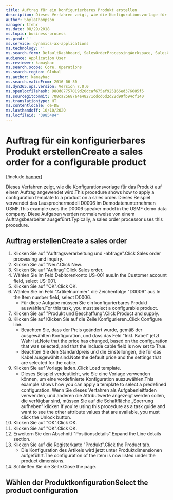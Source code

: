 ```yaml
---
title: Auftrag für ein konfigurierbares Produkt erstellen
description: Dieses Verfahren zeigt, wie die Konfigurationsvorlage für das Produkt auf einem Auftrag angewendet wird.
author: ShylaThompson
manager: tfehr
ms.date: 08/29/2018
ms.topic: business-process
ms.prod: ''
ms.service: dynamics-ax-applications
ms.technology: ''
ms.search.form: DefaultDashboard, SalesOrderProcessingWorkspace, SalesCreateOrder, SalesTable, PCRuntimeConfigurator, PCTemplateConfigurationSelection
audience: Application User
ms.reviewer: kamaybac
ms.search.scope: Core, Operations
ms.search.region: Global
ms.author: kamaybac
ms.search.validFrom: 2016-06-30
ms.dyn365.ops.version: Version 7.0.0
ms.openlocfilehash: 988d87757019d20dcaf675af925166ed376685f5
ms.sourcegitcommit: 708ca25687a4e48271cdcd6d2d22d99fb94cf140
ms.translationtype: HT
ms.contentlocale: de-DE
ms.lasthandoff: 10/10/2020
ms.locfileid: "3985484"
---
```

# <a name="create-a-sales-order-for-a-configurable-product"></a><span data-ttu-id="0e8d3-103">Auftrag für ein konfigurierbares Produkt erstellen</span><span class="sxs-lookup"><span data-stu-id="0e8d3-103">Create a sales order for a configurable product</span></span>

[!include [banner](../../includes/banner.md)]

<span data-ttu-id="0e8d3-104">Dieses Verfahren zeigt, wie die Konfigurationsvorlage für das Produkt auf einem Auftrag angewendet wird.</span><span class="sxs-lookup"><span data-stu-id="0e8d3-104">This procedure shows how to apply a configuration template to a product on a sales order.</span></span> <span data-ttu-id="0e8d3-105">Dieses Beispiel verwendet das Lausprechermodell D0006 im Demodatenunternehmen USMF.</span><span class="sxs-lookup"><span data-stu-id="0e8d3-105">This example uses the D0006 speaker model in the USMF demo data company.</span></span> <span data-ttu-id="0e8d3-106">Diese Aufgaben werden normalerweise von einem Auftragsbearbeiter ausgeführt.</span><span class="sxs-lookup"><span data-stu-id="0e8d3-106">Typically, a sales order processor uses this procedure.</span></span>


## <a name="create-a-sales-order"></a><span data-ttu-id="0e8d3-107">Auftrag erstellen</span><span class="sxs-lookup"><span data-stu-id="0e8d3-107">Create a sales order</span></span>
1. <span data-ttu-id="0e8d3-108">Klicken Sie auf "Auftragsverarbeitung und -abfrage".</span><span class="sxs-lookup"><span data-stu-id="0e8d3-108">Click Sales order processing and inquiry.</span></span>
2. <span data-ttu-id="0e8d3-109">Klicken Sie auf "Neu".</span><span class="sxs-lookup"><span data-stu-id="0e8d3-109">Click New.</span></span>
3. <span data-ttu-id="0e8d3-110">Klicken Sie auf "Auftrag".</span><span class="sxs-lookup"><span data-stu-id="0e8d3-110">Click Sales order.</span></span>
4. <span data-ttu-id="0e8d3-111">Wählen Sie im Feld Debitorenkonto US-001 aus.</span><span class="sxs-lookup"><span data-stu-id="0e8d3-111">In the Customer account field, select US-001.</span></span> 
5. <span data-ttu-id="0e8d3-112">Klicken Sie auf "OK".</span><span class="sxs-lookup"><span data-stu-id="0e8d3-112">Click OK.</span></span>
6. <span data-ttu-id="0e8d3-113">Wählen Sie im Feld "Artikelnummer" die Zeichenfolge "D0006" aus.</span><span class="sxs-lookup"><span data-stu-id="0e8d3-113">In the Item number field, select D0006.</span></span>
    * <span data-ttu-id="0e8d3-114">Für diese Aufgabe müssen Sie ein konfigurierbares Produkt auswählen.</span><span class="sxs-lookup"><span data-stu-id="0e8d3-114">For this task, you must select a configurable product.</span></span>  
7. <span data-ttu-id="0e8d3-115">Klicken Sie auf "Produkt und Beschaffung".</span><span class="sxs-lookup"><span data-stu-id="0e8d3-115">Click Product and supply.</span></span>
8. <span data-ttu-id="0e8d3-116">Klicken Sie auf Klicken Sie auf die Zeile Konfigurieren..</span><span class="sxs-lookup"><span data-stu-id="0e8d3-116">Click Configure line.</span></span>
    * <span data-ttu-id="0e8d3-117">Beachten Sie, dass der Preis geändert wurde, gemäß der ausgewählten Konfiguration, und dass das Feld "Inkl. Kabel" jetzt Wahr ist.</span><span class="sxs-lookup"><span data-stu-id="0e8d3-117">Note that the price has changed, based on the configuration that was selected, and that the Include cable field is now set to True.</span></span>  
    * <span data-ttu-id="0e8d3-118">Beachten Sie den Standardpreis und die Einstellungen, die für das Kabel ausgewählt sind.</span><span class="sxs-lookup"><span data-stu-id="0e8d3-118">Note the default price and the settings that are selected for the cable.</span></span>  
9. <span data-ttu-id="0e8d3-119">Klicken Sie auf Vorlage laden..</span><span class="sxs-lookup"><span data-stu-id="0e8d3-119">Click Load template.</span></span>
    * <span data-ttu-id="0e8d3-120">Dieses Beispiel verdeutlicht, wie Sie eine Vorlage verwenden können, um eine vordefinierte Konfiguration auszuwählen.</span><span class="sxs-lookup"><span data-stu-id="0e8d3-120">This example shows how you can apply a template to select a predefined configuration.</span></span> <span data-ttu-id="0e8d3-121">Wenn Sie dieses Verfahren als Aufgabenleitfaden verwenden, und anderen die Attributwerte angezeigt werden sollen, die verfügbar sind, müssen Sie auf die Schaltfläche „Sperrung aufheben“ klicken.</span><span class="sxs-lookup"><span data-stu-id="0e8d3-121">If you're using this procedure as a task guide and want to see the other attribute values that are available, you must click the Unlock button.</span></span>  
10. <span data-ttu-id="0e8d3-122">Klicken Sie auf "OK".</span><span class="sxs-lookup"><span data-stu-id="0e8d3-122">Click OK.</span></span>
11. <span data-ttu-id="0e8d3-123">Klicken Sie auf "OK".</span><span class="sxs-lookup"><span data-stu-id="0e8d3-123">Click OK.</span></span>
12. <span data-ttu-id="0e8d3-124">Erweitern Sie den Abschnitt "Positionsdetails".</span><span class="sxs-lookup"><span data-stu-id="0e8d3-124">Expand the Line details section.</span></span>
13. <span data-ttu-id="0e8d3-125">Klicken Sie auf die Registerkarte "Produkt".</span><span class="sxs-lookup"><span data-stu-id="0e8d3-125">Click the Product tab.</span></span>
    * <span data-ttu-id="0e8d3-126">Die Konfiguration des Artikels wird jetzt unter Produktdimensionen aufgeführt.</span><span class="sxs-lookup"><span data-stu-id="0e8d3-126">The configuration of the item is now listed under the product dimensions.</span></span>  
14. <span data-ttu-id="0e8d3-127">Schließen Sie die Seite.</span><span class="sxs-lookup"><span data-stu-id="0e8d3-127">Close the page.</span></span>

## <a name="select-the-product-configuration"></a><span data-ttu-id="0e8d3-128">Wählen der Produktkonfiguration</span><span class="sxs-lookup"><span data-stu-id="0e8d3-128">Select the product configuration</span></span>

